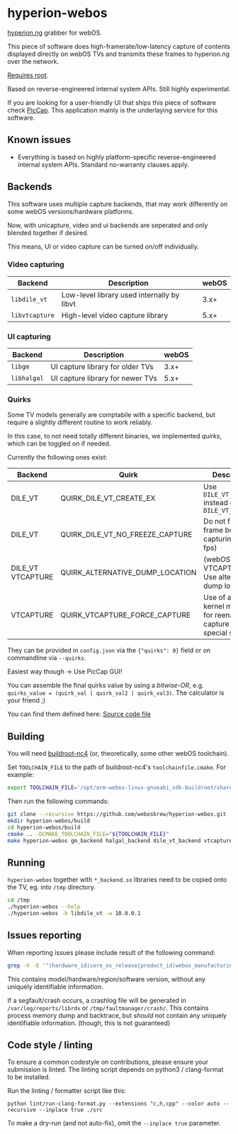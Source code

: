 # hyperion-webos

[hyperion.ng](https://github.com/hyperion-project/hyperion.ng) grabber for
webOS.

This piece of software does high-framerate/low-latency capture of contents
displayed directly on webOS TVs and transmits these frames to hyperion.ng over
the network.

[Requires root](https://rootmy.tv/).

Based on reverse-engineered internal system APIs. Still highly experimental.

If you are looking for a user-friendly UI that ships this piece of software check [PicCap](https://github.com/TBSniller/piccap). This application mainly is the underlaying service for this software.

## Known issues
* Everything is based on highly platform-specific reverse-engineered internal
  system APIs. Standard no-warranty clauses apply.

## Backends
This software uses multiple capture backends, that may work differently on some
webOS versions/hardware platforms.

Now, with unicapture, video and ui backends are seperated and only blended together if desired.

This means, UI or video capture can be turned on/off individually.

### Video capturing

| Backend        | Description                                | webOS |
|----------------|--------------------------------------------|-------|
| `libdile_vt`   | Low-level library used internally by libvt | 3.x+  |
| `libvtcapture` | High-level video capture library           | 5.x+  |

### UI capturing

| Backend        | Description                                | webOS |
|----------------|--------------------------------------------|-------|
| `libgm`        | UI capture library for older TVs           | 3.x+  |
| `libhalgal`    | UI capture library for newer TVs           | 5.x+  |

### Quirks

Some TV models generally are comptabile with a specific backend, but require a slightly different routine
to work reliably.

In this case, to not need totally different binaries, we implemented *quirks*, which can be toggled on if needed.

Currently the following ones exist:

| Backend           | Quirk                           | Description                                                             | Flag  |
|-------------------|---------------------------------|-------------------------------------------------------------------------|-------|
| DILE_VT           | QUIRK_DILE_VT_CREATE_EX         | Use `DILE_VT_CreateEx` instead of `DILE_VT_Create`                      | 0x1   |
| DILE_VT           | QUIRK_DILE_VT_NO_FREEZE_CAPTURE | Do not freeze frame before capturing (higher fps)                       | 0x2   |
| DILE_VT VTCAPTURE | QUIRK_ALTERNATIVE_DUMP_LOCATION | (webOS 3.4, VTCAPTURE) Use alternative dump location                    | 0x4   |
| VTCAPTURE         | QUIRK_VTCAPTURE_FORCE_CAPTURE   | Use of a custom kernel module for reenable capture in special situation | 0x100 |


They can be provided in `config.json` via the `{"quirks": 0}` field or on commandline via `--quirks`.

Easiest way though -> Use PicCap GUI!

You can assemble the final quirks value by using a *bitwise-OR*,
e.g. `quirks_value = (quirk_val | quirk_val2 | quirk_val3)`.
The calculator is your friend ;)

You can find them defined here: [Source code file](https://github.com/webosbrew/hyperion-webos/blob/master/src/quirks.h)

## Building

You will need [buildroot-nc4](https://github.com/openlgtv/buildroot-nc4)
(or, theoretically, some other webOS toolchain).

Set `TOOLCHAIN_FILE` to the path of buildroot-nc4's `toolchainfile.cmake`.
For example:

```sh
export TOOLCHAIN_FILE='/opt/arm-webos-linux-gnueabi_sdk-buildroot/share/buildroot/toolchainfile.cmake'
```

Then run the following commands:

```sh
git clone --recursive https://github.com/webosbrew/hyperion-webos.git
mkdir hyperion-webos/build
cd hyperion-webos/build
cmake .. -DCMAKE_TOOLCHAIN_FILE="${TOOLCHAIN_FILE}"
make hyperion-webos gm_backend halgal_backend dile_vt_backend vtcapture_backend
```

## Running

`hyperion-webos` together with `*_backend.so` libraries need to be copied onto
the TV, eg. into `/tmp` directory.

```sh
cd /tmp
./hyperion-webos --help
./hyperion-webos -b libdile_vt -a 10.0.0.1
```

## Issues reporting

When reporting issues please include result of the following command:
```sh
grep -h -E '"(hardware_id|core_os_release|product_id|webos_manufacturing_version|board_type)"' /var/run/nyx/*
```

This contains model/hardware/region/software version, without any uniquely
identifiable information.

If a segfault/crash occurs, a crashlog file will be generated in `/var/log/reports/librdx`
or `/tmp/faultmanager/crash/`. This contains process memory dump and backtrace,
but *should* not contain any uniquely identifiable information. (though, this is not guaranteed)

## Code style / linting

To ensure a common codestyle on contributions, please ensure your submission is linted.
The linting script depends on python3 / clang-format to be installed.

Run the linting / formatter script like this:

`python lint/run-clang-format.py --extensions "c,h,cpp" --color auto --recursive --inplace true ./src`

To make a dry-run (and not auto-fix), omit the `--inplace true` parameter.
